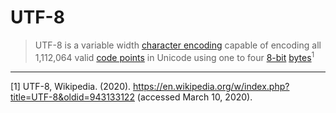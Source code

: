 # UTF-8

> UTF-8 is a variable width [character encoding][concept-encoding] capable of encoding all 1,112,064 valid [code points][concept-encoding] in Unicode using one to four [8-bit][type-bit] [bytes][type-bytes]<sup>1</sup>

---

[1] UTF-8, Wikipedia. (2020). https://en.wikipedia.org/w/index.php?title=UTF-8&oldid=943133122 (accessed March 10, 2020).

[concept-encoding]: ./character_encoding.md
[type-bit]: ../types/bit.md
[type-bytes]: ../types/bytes.md
